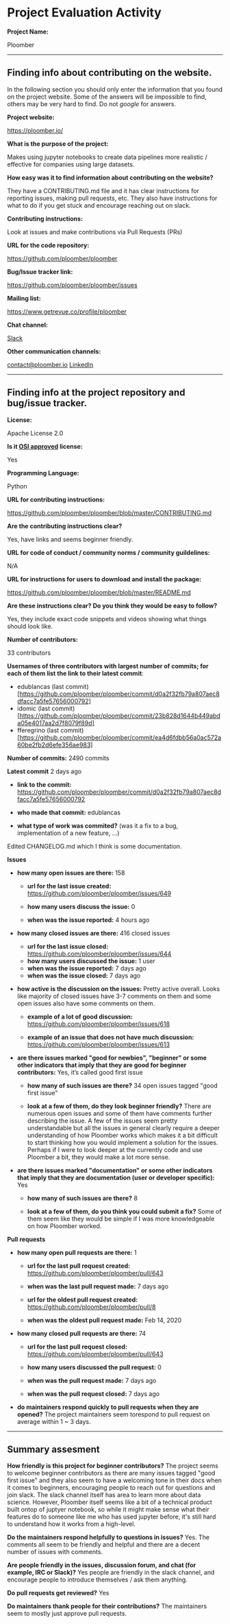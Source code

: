 # Project Evaluation Activity

**Project Name:** 

Ploomber

---

## Finding info about contributing on the website.

In the following section you should only enter the information that you
found on the project website. Some of the answers will be impossible to find, others
may be very hard to find. Do not _google_ for answers.

**Project website:**

https://ploomber.io/

**What is the purpose of the project:**

Makes using jupyter notebooks to create data pipelines more realistic / effective for companies using large datasets.

**How easy was it to find information about contributing on the website?**

They have a CONTRIBUTING.md file and it has clear instructions for reporting issues, making pull requests, etc. They also have instructions for what to do if you get stuck and encourage reaching out on slack.

**Contributing instructions:**

Look at issues and make contributions via Pull Requests (PRs)

**URL for the code repository:**

https://github.com/ploomber/ploomber

**Bug/Issue tracker link:**

https://github.com/ploomber/ploomber/issues

**Mailing list:**

https://www.getrevue.co/profile/ploomber

**Chat channel:**

[Slack](https://ploomber-io.slack.com/join/shared_invite/zt-rzu2e9f6-kaWgCfsLY~xeJ9vG9EIuBw)

**Other communication channels:**

contact@ploomber.io
[LinkedIn](https://www.linkedin.com/company/ploomber)

---

## Finding info at the project repository and bug/issue tracker.

**License:**

Apache License 2.0

**Is it [OSI approved](https://opensource.org/licenses/alphabetical) license:**

Yes

**Programming Language:**

Python

**URL for contributing instructions:**

https://github.com/ploomber/ploomber/blob/master/CONTRIBUTING.md

**Are the contributing instructions clear?**

Yes, have links and seems beginner friendly.

**URL for code of conduct / community norms / community guildelines:**

N/A

**URL for instructions for users to download and install the package:**

https://github.com/ploomber/ploomber/blob/master/README.md

**Are these instructions clear? Do you think they would be easy to follow?**

Yes, they include exact code snippets and videos showing what things should look like.

**Number of contributors:**

33 contributors

**Usernames of three contributors with largest number of commits; for
each of them list the link to their latest commit**:

- edublancas (last commit)[https://github.com/ploomber/ploomber/commit/d0a2f32fb79a807aec8dfacc7a5fe57656000792]
- idomic (last commit)[https://github.com/ploomber/ploomber/commit/23b828d1644b449abda05e4017aa2d7f8079f89d]
- fferegrino (last commit)[https://github.com/ploomber/ploomber/commit/ea4d6fdbb56a0ac572a60be2fb2d6efe356ae983]

**Number of commits:** 2490 commits

**Latest commit** 2 days ago

- **link to the commit:** https://github.com/ploomber/ploomber/commit/d0a2f32fb79a807aec8dfacc7a5fe57656000792

- **who made that commit:** edublancas

- **what type of work was commited?** (was it a fix to a bug, implementation of a new feature, ...) 	

Edited CHANGELOG.md which I think is some documentation.



**Issues** 

- **how many open issues are there:** 158

  - **url for the last issue created:** https://github.com/ploomber/ploomber/issues/649

  - **how many users discuss the issue:** 0

  - **when was the issue reported:** 4 hours ago

- **how many closed issues are there:** 416 closed issues 

  - **url for the last issue closed:** https://github.com/ploomber/ploomber/issues/644
  - **how many users discussed the issue:** 1 user
  - **when was the issue reported:** 7 days ago
  - **when was the issue closed:** 7 days ago

- **how active is the discussion on the issues:** Pretty active overall. Looks like majority of closed issues have 3-7 comments on them and some open issues also have some comments on them.

  - **example of a lot of good discussion:** https://github.com/ploomber/ploomber/issues/618

  - **example of an issue that does not have much discussion:**  https://github.com/ploomber/ploomber/issues/613

- **are there issues marked "good for newbies", "beginner" or some other indicators that imply that they are good for beginner contributors:** Yes, it’s called good first issue

  - **how many of such issues are there?** 34 open issues tagged "good first issue"

  - **look at a few of them, do they look beginner friendly?** There are numerous open issues and some of them have comments further describing the issue. A few of the issues seem pretty understandable but all the issues in general clearly require a deeper understanding of how Ploomber works which makes it a bit difficult to start thinking how you would implement a solution for the issues. Perhaps if I were to look deeper at the currently code and use Ploomber a bit, they would make a lot more sense.

- **are there issues marked "documentation" or some other indicators that imply that they are documentation (user or developer specific):** Yes

  - **how many of such issues are there?** 8

  - **look at a few of them, do you think you could submit a fix?** Some of them seem like they would be simple if I was more knowledgeable on how Ploomber worked.

**Pull requests**

- **how many open pull requests are there:** 1

  - **url for the last pull request created:** https://github.com/ploomber/ploomber/pull/643

  - **when was the last pull request made:** 7 days ago

  - **url for the oldest pull request created:** https://github.com/ploomber/ploomber/pull/8

  - **when was the oldest pull request made:** Feb 14, 2020

- **how many closed pull requests are there:** 74

  - **url for the last pull request closed:** https://github.com/ploomber/ploomber/pull/643

  - **how many users discussed the pull request:**  0

  - **when was the pull request made:** 7 days ago

  - **when was the pull request closed:** 7 days ago

- **do maintainers respond quickly to pull requests when they are opened?**
 The project maintainers seem torespond to pull request on average within 1 ~ 3 days. 

---

## Summary assesment

**How friendly is this project for beginner contributors?**
The project seems to welcome beginner contributors as there are many issues tagged "good first issue" and they also seem to have a welcoming tone in their docs when it comes to beginners, encouraging people to reach out for questions and join slack. The slack channel itself has area to learn more about data science. However, Ploomber itself seems like a bit of a technical product built ontop of juptyer notebook, so while it might make sense what their features do to someone like me who has used jupyter before, it's still hard to understand how it works from a high-level.


**Do the maintainers respond helpfully to questions in issues?** 
 Yes. The comments all seem to be friendly and helpful and there are a decent number of issues with comments.

**Are people friendly in the issues, discussion forum, and chat (for example, IRC or Slack)?**
Yes people are friendly in the slack channel, and encourage people to introduce themselves / ask them anything.

**Do pull requests get reviewed?** Yes

**Do maintainers thank people for their contributions?** The maintainers seem to mostly just approve pull requests.
